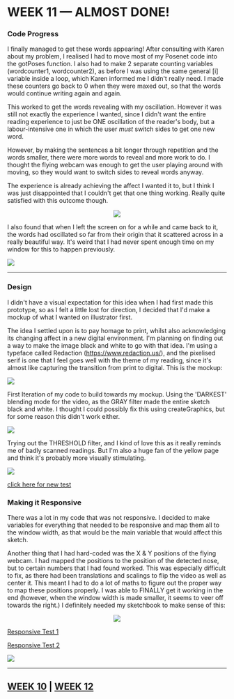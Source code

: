 # WEEK 11 — ALMOST DONE!

### Code Progress

I finally managed to get these words appearing! After consulting with Karen about my problem, I realised I had to move most of my Posenet code into the gotPoses function. I also had to make 2 separate counting variables (wordcounter1, wordcounter2), as before I was using the same general [i] variable inside a loop, which Karen informed me I didn't really need. I made these counters go back to 0 when they were maxed out, so that the words would continue writing again and again.

This worked to get the words revealing with my oscillation. However it was still not exactly the experience I wanted, since I didn't want the entire reading experience to just be ONE oscillation of the reader's body, but a labour-intensive one in which the user *must* switch sides to get one new word. 

However, by making the sentences a bit longer through repetition and the words smaller, there were more words to reveal and more work to do. I thought the flying webcam was enough to get the user playing around with moving, so they would want to switch sides to reveal words anyway.

The experience is already achieving the affect I wanted it to, but I think I was just disappointed that I couldn't get that one thing working. Really quite satisfied with this outcome though.

<p align="center"><img src="AppearingWords.gif"></p>

I also found that when I left the screen on for a while and came back to it, the words had oscillated so far from their origin that it scattered across in a really beautiful way. It's weird that I had never spent enough time on my window for this to happen previously.

<img src="ScatteredText.jpg">

___

### Design

I didn't have a visual expectation for this idea when I had first made this prototype, so as I felt a little lost for direction, I decided that I'd make a mockup of what I wanted on illustrator first. 

The idea I settled upon is to pay homage to print, whilst also acknowledging its changing affect in a new digital environment. I'm planning on finding out a way to make the image black and white to go with that idea. I'm using a typeface called Redaction (https://www.redaction.us/), and the pixelised serif is one that I feel goes well with the theme of my reading, since it's almost like capturing the transition from print to digital. This is the mockup:

<img src="Mockup.jpg">

First Iteration of my code to build towards my mockup. Using the 'DARKEST' blending mode for the video, as the GRAY filter made the entire sketch black and white. I thought I could possibly fix this using createGraphics, but for some reason this didn't work either.

<img src="FirstIteration.jpg">

Trying out the THRESHOLD filter, and I kind of love this as it really reminds me of badly scanned readings. But I'm also a huge fan of the yellow page and think it's probably more visually stimulating.

<img src="threshold.jpg">





[click here for new test](https://jackieliiu.github.io/CODEWORDS/Week10/NewTypefaces_FlyingCam/)

### Making it Responsive

There was a lot in my code that was not responsive. I decided to make variables for everything that needed to be responsive and map them all to the window width, as that would be the main variable that would affect this sketch.

Another thing that I had hard-coded was the X & Y positions of the flying webcam. I had mapped the positions to the position of the detected nose, but to certain numbers that I had found worked. This was especially difficult to fix, as there had been translations and scalings to flip the video as well as center it. This meant I had to do a lot of maths to figure out the proper way to map these positions properly. I was able to FINALLY get it working in the end (however, when the window width is made smaller, it seems to veer off towards the right.) I definitely needed my sketchbook to make sense of this:

<p align="center"><img src="CW.jpg"></p>



[Responsive Test 1](https://jackieliiu.github.io/CODEWORDS/Week11/ResponsiveTest/)

[Responsive Test 2](https://jackieliiu.github.io/CODEWORDS/Week11/ResponsiveTest_2/)



<img src="Responsivetest.jpg">

___

## [WEEK 10](https://jackieliiu.github.io/CODEWORDS/Week10/) | [WEEK 12](https://jackieliiu.github.io/CODEWORDS/Week12/)

